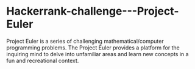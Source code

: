 # Hackerrank-challenge---Project-Euler
Project Euler is a series of challenging mathematical/computer programming problems. The Project Euler provides a platform for the inquiring mind to delve into unfamiliar areas and learn new concepts in a fun and recreational context.
